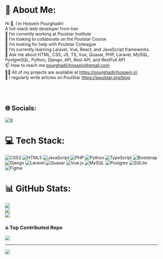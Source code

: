 # 💫 About Me:
Hi 👋, I'm Hossein Pourghadiri<br>A full-stack web developer from Iran<br>🔭 I’m currently working at Poulstar Institute<br>👯 I’m looking to collaborate on the Poulstar Course<br>🤝 I’m looking for help with Poulstar Colleague<br>🌱 I’m currently learning Laravel, Vue, React, and JavaScript frameworks<br>💬 Ask me about HTML, CSS, JS, TS, Vue, Quasar, PHP, Laravel, MySQL, PostgreSQL, Python, Django, API, Rest API, and RestFull API<br>📫 How to reach me pourghadirihossein@gmail.com<br>👨‍💻 All of my projects are available at https://pourghadirihossein.ir/<br>📝 I regularly write articles on PoulStar https://poulstar.org/blog<br><br><br><br>


## 🌐 Socials:
[![X](https://img.shields.io/badge/X-black.svg?logo=X&logoColor=white)](https://x.com/HPourghadiri) 

# 💻 Tech Stack:
![CSS3](https://img.shields.io/badge/css3-%231572B6.svg?style=for-the-badge&logo=css3&logoColor=white) ![HTML5](https://img.shields.io/badge/html5-%23E34F26.svg?style=for-the-badge&logo=html5&logoColor=white) ![JavaScript](https://img.shields.io/badge/javascript-%23323330.svg?style=for-the-badge&logo=javascript&logoColor=%23F7DF1E) ![PHP](https://img.shields.io/badge/php-%23777BB4.svg?style=for-the-badge&logo=php&logoColor=white) ![Python](https://img.shields.io/badge/python-3670A0?style=for-the-badge&logo=python&logoColor=ffdd54) ![TypeScript](https://img.shields.io/badge/typescript-%23007ACC.svg?style=for-the-badge&logo=typescript&logoColor=white) ![Bootstrap](https://img.shields.io/badge/bootstrap-%238511FA.svg?style=for-the-badge&logo=bootstrap&logoColor=white) ![Django](https://img.shields.io/badge/django-%23092E20.svg?style=for-the-badge&logo=django&logoColor=white) ![Laravel](https://img.shields.io/badge/laravel-%23FF2D20.svg?style=for-the-badge&logo=laravel&logoColor=white) ![Quasar](https://img.shields.io/badge/Quasar-16B7FB?style=for-the-badge&logo=quasar&logoColor=black) ![Vue.js](https://img.shields.io/badge/vue.js-%2335495e.svg?style=for-the-badge&logo=vuedotjs&logoColor=%234FC08D) ![MySQL](https://img.shields.io/badge/mysql-%2300000f.svg?style=for-the-badge&logo=mysql&logoColor=white) ![Postgres](https://img.shields.io/badge/postgres-%23316192.svg?style=for-the-badge&logo=postgresql&logoColor=white) ![SQLite](https://img.shields.io/badge/sqlite-%2307405e.svg?style=for-the-badge&logo=sqlite&logoColor=white) ![Figma](https://img.shields.io/badge/figma-%23F24E1E.svg?style=for-the-badge&logo=figma&logoColor=white)
# 📊 GitHub Stats:
![](https://github-readme-stats.vercel.app/api?username=pourghadiriHossein&theme=dark&hide_border=false&include_all_commits=false&count_private=false)<br/>
![](https://github-readme-streak-stats.herokuapp.com/?user=pourghadiriHossein&theme=dark&hide_border=false)<br/>
![](https://github-readme-stats.vercel.app/api/top-langs/?username=pourghadiriHossein&theme=dark&hide_border=false&include_all_commits=false&count_private=false&layout=compact)

### 🔝 Top Contributed Repo
![](https://github-contributor-stats.vercel.app/api?username=pourghadiriHossein&limit=5&theme=dark&combine_all_yearly_contributions=true)

---
[![](https://visitcount.itsvg.in/api?id=pourghadiriHossein&icon=0&color=0)](https://visitcount.itsvg.in)

<!-- Proudly created with GPRM ( https://gprm.itsvg.in ) -->

